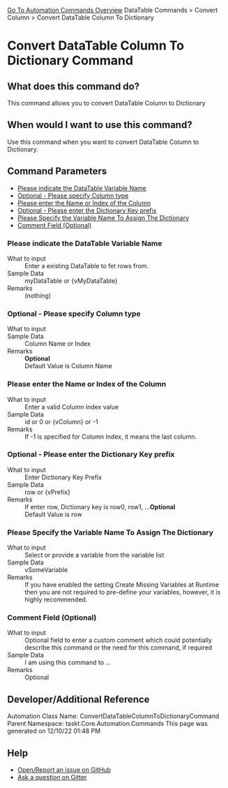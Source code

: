 <!--TITLE: Convert DataTable Column To Dictionary Command -->
<!-- SUBTITLE: a command in the DataTable Commands group. -->
[Go To Automation Commands Overview](/automation-commands.md)
DataTable Commands &gt; Convert Column &gt; Convert DataTable Column To Dictionary


# Convert DataTable Column To Dictionary Command


## What does this command do?
This command allows you to convert DataTable Column to Dictionary


## When would I want to use this command?
Use this command when you want to convert DataTable Column to Dictionary.


## Command Parameters
- [Please indicate the DataTable Variable Name](#param_0)
- [Optional - Please specify Column type](#param_1)
- [Please enter the Name or Index of the Column](#param_2)
- [Optional - Please enter the Dictionary Key prefix](#param_3)
- [Please Specify the Variable Name To Assign The Dictionary](#param_4)
- [Comment Field (Optional)](#param_5)


<a id="param_0"></a>
### Please indicate the DataTable Variable Name


<dl>
<dt>What to input</dt><dd>Enter a existing DataTable to fet rows from.</dd>
<dt>Sample Data</dt><dd>myDataTable or {vMyDataTable}</dd>
<dt>Remarks</dt><dd>(nothing)</dd>
</dl>




<a id="param_1"></a>
### Optional - Please specify Column type


<dl>
<dt>What to input</dt><dd></dd>
<dt>Sample Data</dt><dd>Column Name or Index</dd>
<dt>Remarks</dt><dd><b>Optional</b><br>Default Value is Column Name</dd>
</dl>




<a id="param_2"></a>
### Please enter the Name or Index of the Column


<dl>
<dt>What to input</dt><dd>Enter a valid Column index value</dd>
<dt>Sample Data</dt><dd>id or 0 or {vColumn} or -1</dd>
<dt>Remarks</dt><dd>If -1 is specified for Column Index, it means the last column.</dd>
</dl>




<a id="param_3"></a>
### Optional - Please enter the Dictionary Key prefix


<dl>
<dt>What to input</dt><dd>Enter Dictionary Key Prefix</dd>
<dt>Sample Data</dt><dd>row or {vPrefix}</dd>
<dt>Remarks</dt><dd>If enter row, Dictionary key is row0, row1, ...<b>Optional</b><br>Default Value is row</dd>
</dl>




<a id="param_4"></a>
### Please Specify the Variable Name To Assign The Dictionary


<dl>
<dt>What to input</dt><dd>Select or provide a variable from the variable list</dd>
<dt>Sample Data</dt><dd>vSomeVariable</dd>
<dt>Remarks</dt><dd>If you have enabled the setting Create Missing Variables at Runtime then you are not required to pre-define your variables, however, it is highly recommended.</dd>
</dl>




<a id="param_5"></a>
### Comment Field (Optional)


<dl>
<dt>What to input</dt><dd>Optional field to enter a custom comment which could potentially describe this command or the need for this command, if required</dd>
<dt>Sample Data</dt><dd>I am using this command to ...</dd>
<dt>Remarks</dt><dd>Optional</dd>
</dl>




## Developer/Additional Reference
Automation Class Name: ConvertDataTableColumnToDictionaryCommand
Parent Namespace: taskt.Core.Automation.Commands
This page was generated on 12/10/22 01:48 PM


## Help
- [Open/Report an issue on GitHub](https://github.com/rcktrncn/taskt/issues/new)
- [Ask a question on Gitter](https://gitter.im/taskt-rpa/Lobby)

